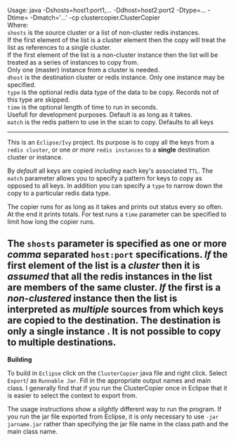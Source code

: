 Usage: java -Dshosts=host1:port1,... -Ddhost=host2:port2 -Dtype=... -Dtime=<seconds> -Dmatch='...' -cp <jarname> clustercopier.ClusterCopier <br>
Where:<br>
  `shosts` is the source cluster or a list of non-cluster redis instances.<br>
    If the first element of the list is a cluster element then the copy will treat the list as references to a single cluster.<br>
    If the first element of the list is a non-cluster instance then the list will be treated as a series of instances to copy from.<br>
    Only one (master) instance from a cluster is needed.<br>
  `dhost` is the destination cluster or redis instance.  Only one instance may be specified.<br>
  `type` is the optional redis data type of the data to be copy.  Records not of this type are skipped.<br>
  `time` is the optional length of time to run in seconds.<br>
    Usefull for development purposes.  Default is as long as it takes.<br>
  `match` is the redis pattern to use in the scan to copy.  Defaults to all keys<br>

----------------------

This is an `Eclipse/Ivy` project.  Its purpose is to copy all the keys
from a `redis cluster`, or one _or more_ `redis instances` to a **single**
destination cluster or instance.

By _default_ all keys are copied _including_ each key's associated `TTL`.
The `match` parameter allows you to specify a pattern for keys to copy
as opposed to all keys.  In addition you can specify a `type` to
narrow down the copy to a particular redis data type.

The copier runs for as long as it takes and prints out status every so
often.  At the end it prints totals.  For test runs a `time` parameter
can be specified to limit how long the copier runs.

The `shosts` parameter is specified as one or more _comma_ separated
`host:port` specifications.  _If_ the first element of the list is a
_cluster_ then it is *assumed* that all the redis instances in the list
are members of the **same** cluster.  _If_ the first is a _non-clustered_
instance then the list is interpreted as _multiple_ sources from which
keys are copied to the destination.  The destination is **only a single instance** .
It is not possible to copy to multiple destinations.
--------------------

**Building**

To build in `Eclipse` click on the `ClusterCopier` java file and right click.
Select `Export`/ as `Runnable Jar`.  Fill in the appropriate output names
and main class.  I generally find that if you run the ClusterCopier
once in Eclipse that it is easier to select the context to export
from.

The usage instructions show a _slightly_ different way to run the
program.  If you run the jar file exported from Eclipse, it is only
necessary to use `-jar jarname.jar` rather than specifying the jar
file name in the class path and the main class name.

